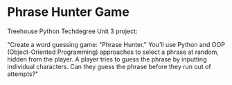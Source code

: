 # Phrase Hunter Game
Treehouse Python Techdegree Unit 3 project:

"Create a word guessing game: "Phrase Hunter." You’ll use Python and OOP (Object-Oriented Programming) approaches to select a phrase at random, hidden from the player. A player tries to guess the phrase by inputting individual characters. Can they guess the phrase before they run out of attempts?"